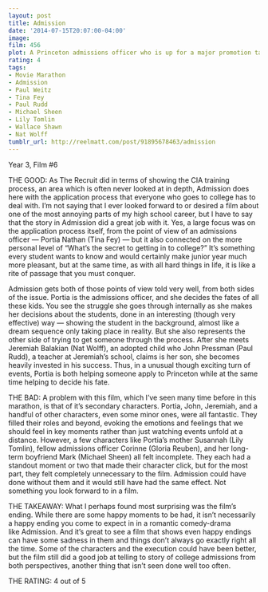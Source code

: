 ```yaml
---
layout: post
title: Admission
date: '2014-07-15T20:07:00-04:00'
image: 
film: 456
plot: A Princeton admissions officer who is up for a major promotion takes a professional risk after she meets a college-bound alternative school kid who just might be the son she gave up years ago in a secret adoption.
rating: 4
tags:
- Movie Marathon
- Admission
- Paul Weitz
- Tina Fey
- Paul Rudd
- Michael Sheen
- Lily Tomlin
- Wallace Shawn
- Nat Wolff
tumblr_url: http://reelmatt.com/post/91895678463/admission
---
```


Year 3, Film #6

THE GOOD: As The Recruit did in terms of showing the CIA training process, an area which is often never looked at in depth, Admission does here with the application process that everyone who goes to college has to deal with. I’m not saying that I ever looked forward to or desired a film about one of the most annoying parts of my high school career, but I have to say that the story in Admission did a great job with it. Yes, a large focus was on the application process itself, from the point of view of an admissions officer — Portia Nathan (Tina Fey) — but it also connected on the more personal level of “What’s the secret to getting in to college?” It’s something every student wants to know and would certainly make junior year much more pleasant, but at the same time, as with all hard things in life, it is like a rite of passage that you must conquer.

Admission gets both of those points of view told very well, from both sides of the issue. Portia is the admissions officer, and she decides the fates of all these kids. You see the struggle she goes through internally as she makes her decisions about the students, done in an interesting (though very effective) way — showing the student in the background, almost like a dream sequence only taking place in reality. But she also represents the other side of trying to get someone through the process. After she meets Jeremiah Balakian (Nat Wolff), an adopted child who John Pressman (Paul Rudd), a teacher at Jeremiah’s school, claims is her son, she becomes heavily invested in his success. Thus, in a unusual though exciting turn of events, Portia is both helping someone apply to Princeton while at the same time helping to decide his fate.

THE BAD: A problem with this film, which I’ve seen many time before in this marathon, is that of it’s secondary characters. Portia, John, Jeremiah, and a handful of other characters, even some minor ones, were all fantastic. They filled their roles and beyond, evoking the emotions and feelings that we should feel in key moments rather than just watching events unfold at a distance. However, a few characters like Portia’s mother Susannah (Lily Tomlin), fellow admissions officer Corinne (Gloria Reuben), and her long-term boyfriend Mark (Michael Sheen) all felt incomplete. They each had a standout moment or two that made their character click, but for the most part, they felt completely unnecessary to the film. Admission could have done without them and it would still have had the same effect. Not something you look forward to in a film.

THE TAKEAWAY: What I perhaps found most surprising was the film’s ending. While there are some happy moments to be had, it isn’t necessarily a happy ending you come to expect in in a romantic comedy-drama like Admission. And it’s great to see a film that shows even happy endings can have some sadness in them and things don’t always go exactly right all the time. Some of the characters and the execution could have been better, but the film still did a good job at telling to story of college admissions from both perspectives, another thing that isn’t seen done well too often.

THE RATING: 4 out of 5
